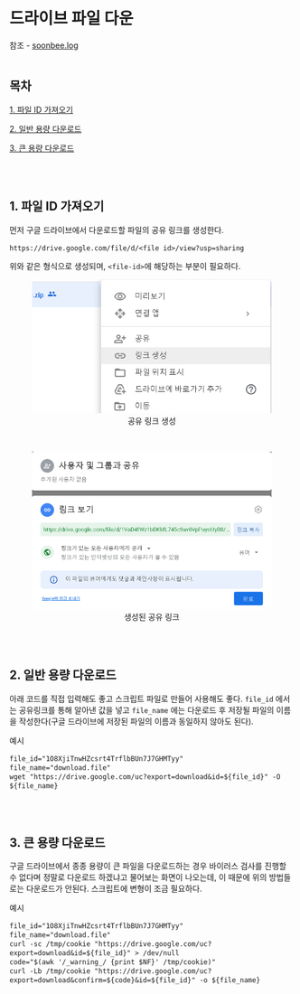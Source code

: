 # 드라이브 파일 다운

참조 - [soonbee.log](https://velog.io/@soonbee/%EA%B5%AC%EA%B8%80-%EB%93%9C%EB%9D%BC%EC%9D%B4%EB%B8%8C%EC%97%90-%EC%9E%88%EB%8A%94-%ED%8C%8C%EC%9D%BC%EC%9D%84-%ED%84%B0%EB%AF%B8%EB%84%90%EC%97%90%EC%84%9C-curlwget%EC%9C%BC%EB%A1%9C-%EB%8B%A4%EC%9A%B4%EB%B0%9B%EA%B8%B0)
<br><br>

## 목차
<p>

[1. 파일 ID 가져오기](#1-파일-id-가져오기)
</p>
<p>

[2. 일반 용량 다운로드](#2-일반-용량-다운로드)
</p>
<p>

[3. 큰 용량 다운로드](#3-큰-용량-다운로드)
</p>

<br><br>

## 1. 파일 ID 가져오기
<p>먼저 구글 드라이브에서 다운로드할 파일의 공유 링크를 생성한다.</p>
<p>

```
https://drive.google.com/file/d/<file id>/view?usp=sharing
```
위와 같은 형식으로 생성되며, `<file-id>`에 해당하는 부분이 필요하다.

<div align="center">
  <figure>
      <img src="./resources/1.png" alt="공유 링크 생성">
      <div align="center"><figcation>공유 링크 생성</figcation></div>
  </figure>
</div>

<br>

<div align="center">
  <figure>
      <img src="./resources/2.png" alt="생성된 공유 링크">
      <div align="center"><figcation>생성된 공유 링크</figcation></div>
  </figure>
</div>

</p>

<br><br>

## 2. 일반 용량 다운로드
<p>

아래 코드를 직접 입력해도 좋고 스크립트 파일로 만들어 사용해도 좋다. `file_id` 에서는 공유링크를 통해 알아낸 값을 넣고 `file_name` 에는 다운로드 후 저장될 파일의 이름을 작성한다(구글 드라이브에 저장된 파일의 이름과 동일하지 않아도 된다).
</p>

<p>

예시
```
file_id="1O8XjiTnwHZcsrt4TrflbBUn7J7GHMTyy"
file_name="download.file"
wget "https://drive.google.com/uc?export=download&id=${file_id}" -O ${file_name}
```
</p>


<br><br>

## 3. 큰 용량 다운로드
<p>구글 드라이브에서 종종 용량이 큰 파일을 다운로드하는 경우 바이러스 검사를 진행할 수 없다며 정말로 다운로드 하겠냐고 물어보는 화면이 나오는데, 이 때문에 위의 방법들로는 다운로드가 안된다. 스크립트에 변형이 조금 필요하다.</p>
<p>

예시
```
file_id="1O8XjiTnwHZcsrt4TrflbBUn7J7GHMTyy"
file_name="download.file"
curl -sc /tmp/cookie "https://drive.google.com/uc?export=download&id=${file_id}" > /dev/null
code="$(awk '/_warning_/ {print $NF}' /tmp/cookie)"
curl -Lb /tmp/cookie "https://drive.google.com/uc?export=download&confirm=${code}&id=${file_id}" -o ${file_name}
```
</p>

<br><br>